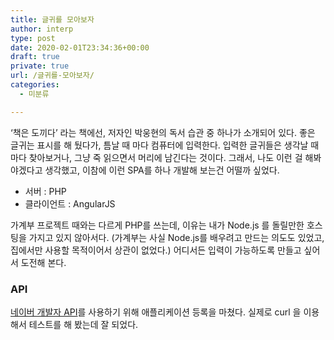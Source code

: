 ```yaml
---
title: 글귀를 모아보자
author: interp
type: post
date: 2020-02-01T23:34:36+00:00
draft: true
private: true
url: /글귀를-모아보자/
categories:
  - 미분류

---
```

&#8216;책은 도끼다&#8217; 라는 책에선, 저자인 박웅현의 독서 습관 중 하나가 소개되어 있다. 좋은 글귀는 표시를 해 뒀다가, 틈날 때 마다 컴퓨터에 입력한다. 입력한 글귀들은 생각날 때 마다 찾아보거나, 그냥 죽 읽으면서 머리에 남긴다는 것이다. 그래서, 나도 이런 걸 해봐야겠다고 생각했고, 이참에 이런 SPA를 하나 개발해 보는건 어떨까 싶었다.

  * 서버 : PHP
  * 클라이언트 : AngularJS

가계부 프로젝트 때와는 다르게 PHP를 쓰는데, 이유는 내가 Node.js 를 돌릴만한 호스팅을 가지고 있지 않아서다. (가계부는 사실 Node.js를 배우려고 만드는 의도도 있었고, 집에서만 사용할 목적이어서 상관이 없었다.) 어디서든 입력이 가능하도록 만들고 싶어서 도전해 본다.

### API

[네이버 개발자 API][1]를 사용하기 위해 애플리케이션 등록을 마쳤다. 실제로 curl 을 이용해서 테스트를 해 봤는데 잘 되었다.

 [1]: https://developers.naver.com/apps/#/list